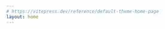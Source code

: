 ```yaml
---
# https://vitepress.dev/reference/default-theme-home-page
layout: home
---
```


<script setup>
  import VerifyEmail from './components/VerifyEmail.vue'
</script>

<Suspense>
  <VerifyEmail />
</Suspense>

<style>
  .VPFeatures .title {
    font-size: 20px !important;
  }
  .VPFeatures .details {
    font-size: 16px !important;
  }

  .VPImage {
    max-width: 100% !important;
    max-height: 100% !important;
  }

  .image-container {
    transform: unset !important;
  }
</style>
